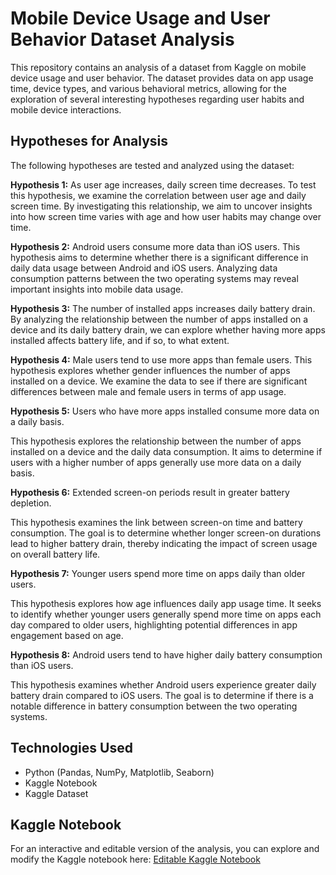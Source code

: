 # Mobile Device Usage and User Behavior Dataset Analysis
This repository contains an analysis of a dataset from Kaggle on mobile device usage and user behavior. The dataset provides data on app usage time, device types, and various behavioral metrics, allowing for the exploration of several interesting hypotheses regarding user habits and mobile device interactions.

## Hypotheses for Analysis
The following hypotheses are tested and analyzed using the dataset:

**Hypothesis 1:** As user age increases, daily screen time decreases.
To test this hypothesis, we examine the correlation between user age and daily screen time. By investigating this relationship, we aim to uncover insights into how screen time varies with age and how user habits may change over time.

**Hypothesis 2:** Android users consume more data than iOS users.
This hypothesis aims to determine whether there is a significant difference in daily data usage between Android and iOS users. Analyzing data consumption patterns between the two operating systems may reveal important insights into mobile data usage.

**Hypothesis 3:** The number of installed apps increases daily battery drain.
By analyzing the relationship between the number of apps installed on a device and its daily battery drain, we can explore whether having more apps installed affects battery life, and if so, to what extent.

**Hypothesis 4:** Male users tend to use more apps than female users.
This hypothesis explores whether gender influences the number of apps installed on a device. We examine the data to see if there are significant differences between male and female users in terms of app usage.

**Hypothesis 5:** Users who have more apps installed consume more data on a daily basis.

This hypothesis explores the relationship between the number of apps installed on a device and the daily data consumption. It aims to determine if users with a higher number of apps generally use more data on a daily basis.


**Hypothesis 6:** Extended screen-on periods result in greater battery depletion.

This hypothesis examines the link between screen-on time and battery consumption. The goal is to determine whether longer screen-on durations lead to higher battery drain, thereby indicating the impact of screen usage on overall battery life.

**Hypothesis 7:** Younger users spend more time on apps daily than older users.

This hypothesis explores how age influences daily app usage time. It seeks to identify whether younger users generally spend more time on apps each day compared to older users, highlighting potential differences in app engagement based on age.

**Hypothesis 8:** Android users tend to have higher daily battery consumption than iOS users.

This hypothesis examines whether Android users experience greater daily battery drain compared to iOS users. The goal is to determine if there is a notable difference in battery consumption between the two operating systems.

## Technologies Used
<ul>
<li> Python (Pandas, NumPy, Matplotlib, Seaborn)</li>
<li>Kaggle Notebook</li>
<li>Kaggle Dataset</li>
</ul>  

## Kaggle Notebook
For an interactive and editable version of the analysis, you can explore and modify the Kaggle notebook here: [Editable Kaggle Notebook](https://www.kaggle.com/code/fatmakara/mobile-device-usage-and-user-behavior)
